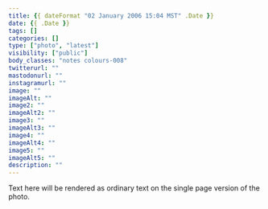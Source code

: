 ```yaml
---
title: {{ dateFormat "02 January 2006 15:04 MST" .Date }}
date: {{ .Date }}
tags: []
categories: []
type: ["photo", "latest"]
visibility: ["public"]
body_classes: "notes colours-008"
twitterurl: ""
mastodonurl: ""
instagramurl: ""
image: ""
imageAlt: ""
image2: ""
imageAlt2: ""
image3: ""
imageAlt3: ""
image4: ""
imageAlt4: ""
image5: ""
imageAlt5: ""
description: ""
---
```


Text here will be rendered as ordinary text on the single page version of the photo.